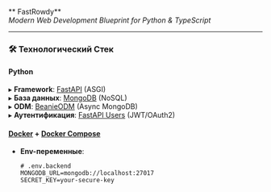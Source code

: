 ** FastRowdy**  
*Modern Web Development Blueprint for Python & TypeScript*  

---

### 🛠 **Технологический Стек**  

#### Python  
▸ **Framework**: [FastAPI](https://fastapi.tiangolo.com/) (ASGI)  
▸ **База данных**: [MongoDB](https://www.mongodb.com/) (NoSQL)  
▸ **ODM**: [BeanieODM](https://roman-right.github.io/beanie/) (Async MongoDB)  
▸ **Аутентификация**: [FastAPI Users](https://fastapi-users.github.io/fastapi-users/) (JWT/OAuth2)  

#### [Docker](https://www.docker.com/) + [Docker Compose](https://docs.docker.com/compose/)  

- **Env-переменные**:  
  ```env
  # .env.backend
  MONGODB_URL=mongodb://localhost:27017
  SECRET_KEY=your-secure-key
  ```